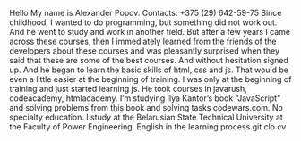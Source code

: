 Hello My name is Alexander Popov. 
Contacts: +375 (29) 642-59-75 Since childhood, I wanted to do programming, but something did not work out. 
And he went to study and work in another field. 
But after a few years I came across these courses, then I immediately learned from the friends of the developers about these courses and was pleasantly surprised when they said that these are some of the best courses. 
And without hesitation signed up. And he began to learn the basic skills of html, css and js. 
That would be even a little easier at the beginning of training. I was only at the beginning of training and just started learning js. He took courses in javarush, codeacademy, htmlacademy. 
I’m studying Ilya Kantor’s book “JavaScript” and solving problems from this book and solving tasks codewars.com. No specialty education. 
I study at the Belarusian State Technical University at the Faculty of Power Engineering. English in the learning process.git clo  cv